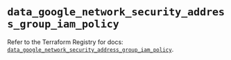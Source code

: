 # `data_google_network_security_address_group_iam_policy`

Refer to the Terraform Registry for docs: [`data_google_network_security_address_group_iam_policy`](https://registry.terraform.io/providers/hashicorp/google-beta/6.32.0/docs/data-sources/google_network_security_address_group_iam_policy).
